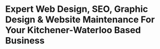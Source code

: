# Expert Web Design, SEO, Graphic Design & Website Maintenance For Your Kitchener-Waterloo Based Business
